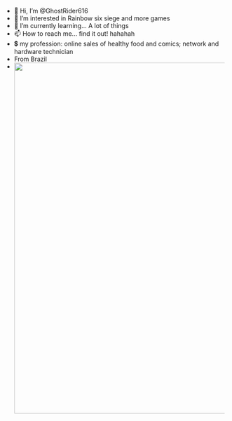 - 👋 Hi, I’m @GhostRider616
- 👀 I’m interested in Rainbow six siege and more games
- 🌱 I’m currently learning... A lot of things 
- 📫 How to reach me... find it out! hahahah
- 💲  my profession: online sales of healthy food and comics; network and hardware technician
- From Brazil
- <img align="right" width="800px" src="https://static.wikia.nocookie.net/marvel/images/5/59/All-New_Ghost_Rider_Vol_1_2_Smith_Variant_Textless.jpg/revision/latest?cb=20180320195523&path-prefix=pt-br">
